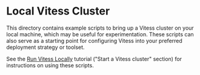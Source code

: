 # Local Vitess Cluster

This directory contains example scripts to bring up a Vitess cluster on your
local machine, which may be useful for experimentation. These scripts can
also serve as a starting point for configuring Vitess into your preferred
deployment strategy or toolset.

See the [Run Vitess Locally](https://vitess.io/docs/tutorials/local/)
tutorial ("Start a Vitess cluster" section) for instructions on using these scripts.

